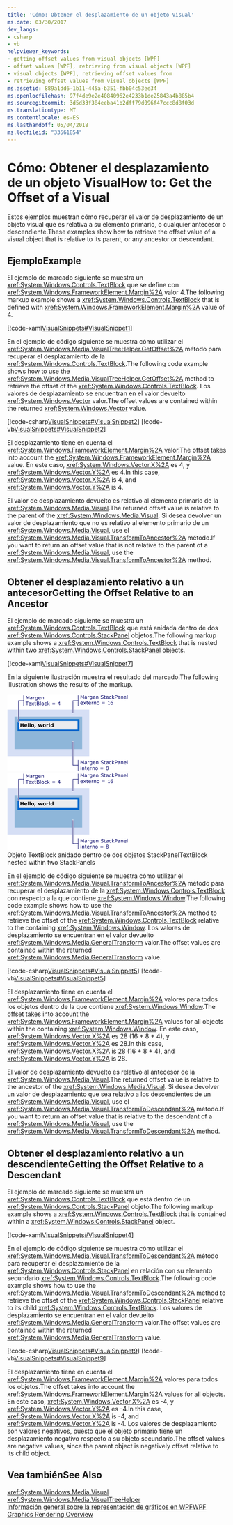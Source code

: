 ```yaml
---
title: 'Cómo: Obtener el desplazamiento de un objeto Visual'
ms.date: 03/30/2017
dev_langs:
- csharp
- vb
helpviewer_keywords:
- getting offset values from visual objects [WPF]
- offset values [WPF], retrieving from visual objects [WPF]
- visual objects [WPF], retrieving offset values from
- retrieving offset values from visual objects [WPF]
ms.assetid: 889a1dd6-1b11-445a-b351-fbb04c53ee34
ms.openlocfilehash: 97f4de9e2e40840962e4233b1de25843a4b885b4
ms.sourcegitcommit: 3d5d33f384eeba41b2dff79d096f47ccc8d8f03d
ms.translationtype: MT
ms.contentlocale: es-ES
ms.lasthandoff: 05/04/2018
ms.locfileid: "33561854"
---
```

# <a name="how-to-get-the-offset-of-a-visual"></a><span data-ttu-id="e72c9-102">Cómo: Obtener el desplazamiento de un objeto Visual</span><span class="sxs-lookup"><span data-stu-id="e72c9-102">How to: Get the Offset of a Visual</span></span>
<span data-ttu-id="e72c9-103">Estos ejemplos muestran cómo recuperar el valor de desplazamiento de un objeto visual que es relativa a su elemento primario, o cualquier antecesor o descendiente.</span><span class="sxs-lookup"><span data-stu-id="e72c9-103">These examples show how to retrieve the offset value of a visual object that is relative to its parent, or any ancestor or descendant.</span></span>  
  
## <a name="example"></a><span data-ttu-id="e72c9-104">Ejemplo</span><span class="sxs-lookup"><span data-stu-id="e72c9-104">Example</span></span>  
 <span data-ttu-id="e72c9-105">El ejemplo de marcado siguiente se muestra un <xref:System.Windows.Controls.TextBlock> que se define con <xref:System.Windows.FrameworkElement.Margin%2A> valor 4.</span><span class="sxs-lookup"><span data-stu-id="e72c9-105">The following markup example shows a <xref:System.Windows.Controls.TextBlock> that is defined with <xref:System.Windows.FrameworkElement.Margin%2A> value of 4.</span></span>  
  
 [!code-xaml[VisualSnippets#VisualSnippet1](../../../../samples/snippets/csharp/VS_Snippets_Wpf/VisualSnippets/CSharp/Window1.xaml#visualsnippet1)]  
  
 <span data-ttu-id="e72c9-106">En el ejemplo de código siguiente se muestra cómo utilizar el <xref:System.Windows.Media.VisualTreeHelper.GetOffset%2A> método para recuperar el desplazamiento de la <xref:System.Windows.Controls.TextBlock>.</span><span class="sxs-lookup"><span data-stu-id="e72c9-106">The following code example shows how to use the <xref:System.Windows.Media.VisualTreeHelper.GetOffset%2A> method to retrieve the offset of the <xref:System.Windows.Controls.TextBlock>.</span></span> <span data-ttu-id="e72c9-107">Los valores de desplazamiento se encuentran en el valor devuelto <xref:System.Windows.Vector> valor.</span><span class="sxs-lookup"><span data-stu-id="e72c9-107">The offset values are contained within the returned <xref:System.Windows.Vector> value.</span></span>  
  
 [!code-csharp[VisualSnippets#VisualSnippet2](../../../../samples/snippets/csharp/VS_Snippets_Wpf/VisualSnippets/CSharp/Window1.xaml.cs#visualsnippet2)]
 [!code-vb[VisualSnippets#VisualSnippet2](../../../../samples/snippets/visualbasic/VS_Snippets_Wpf/VisualSnippets/visualbasic/window1.xaml.vb#visualsnippet2)]  
  
 <span data-ttu-id="e72c9-108">El desplazamiento tiene en cuenta el <xref:System.Windows.FrameworkElement.Margin%2A> valor.</span><span class="sxs-lookup"><span data-stu-id="e72c9-108">The offset takes into account the <xref:System.Windows.FrameworkElement.Margin%2A> value.</span></span> <span data-ttu-id="e72c9-109">En este caso, <xref:System.Windows.Vector.X%2A> es 4, y <xref:System.Windows.Vector.Y%2A> es 4.</span><span class="sxs-lookup"><span data-stu-id="e72c9-109">In this case, <xref:System.Windows.Vector.X%2A> is 4, and <xref:System.Windows.Vector.Y%2A> is 4.</span></span>  
  
 <span data-ttu-id="e72c9-110">El valor de desplazamiento devuelto es relativo al elemento primario de la <xref:System.Windows.Media.Visual>.</span><span class="sxs-lookup"><span data-stu-id="e72c9-110">The returned offset value is relative to the parent of the <xref:System.Windows.Media.Visual>.</span></span> <span data-ttu-id="e72c9-111">Si desea devolver un valor de desplazamiento que no es relativo al elemento primario de un <xref:System.Windows.Media.Visual>, use el <xref:System.Windows.Media.Visual.TransformToAncestor%2A> método.</span><span class="sxs-lookup"><span data-stu-id="e72c9-111">If you want to return an offset value that is not relative to the parent of a <xref:System.Windows.Media.Visual>, use the <xref:System.Windows.Media.Visual.TransformToAncestor%2A> method.</span></span>  
  
## <a name="getting-the-offset-relative-to-an-ancestor"></a><span data-ttu-id="e72c9-112">Obtener el desplazamiento relativo a un antecesor</span><span class="sxs-lookup"><span data-stu-id="e72c9-112">Getting the Offset Relative to an Ancestor</span></span>  
 <span data-ttu-id="e72c9-113">El ejemplo de marcado siguiente se muestra un <xref:System.Windows.Controls.TextBlock> que está anidada dentro de dos <xref:System.Windows.Controls.StackPanel> objetos.</span><span class="sxs-lookup"><span data-stu-id="e72c9-113">The following markup example shows a <xref:System.Windows.Controls.TextBlock> that is nested within two <xref:System.Windows.Controls.StackPanel> objects.</span></span>  
  
 [!code-xaml[VisualSnippets#VisualSnippet7](../../../../samples/snippets/csharp/VS_Snippets_Wpf/VisualSnippets/CSharp/Window2.xaml#visualsnippet7)]  
  
 <span data-ttu-id="e72c9-114">En la siguiente ilustración muestra el resultado del marcado.</span><span class="sxs-lookup"><span data-stu-id="e72c9-114">The following illustration shows the results of the markup.</span></span>  
  
 <span data-ttu-id="e72c9-115">![Valores de desplazamiento de objetos](../../../../docs/framework/wpf/graphics-multimedia/media/visualoffset-01.png "VisualOffset_01")</span><span class="sxs-lookup"><span data-stu-id="e72c9-115">![Offset values of objects](../../../../docs/framework/wpf/graphics-multimedia/media/visualoffset-01.png "VisualOffset_01")</span></span>  
<span data-ttu-id="e72c9-116">Objeto TextBlock anidado dentro de dos objetos StackPanel</span><span class="sxs-lookup"><span data-stu-id="e72c9-116">TextBlock nested within two StackPanels</span></span>  
  
 <span data-ttu-id="e72c9-117">En el ejemplo de código siguiente se muestra cómo utilizar el <xref:System.Windows.Media.Visual.TransformToAncestor%2A> método para recuperar el desplazamiento de la <xref:System.Windows.Controls.TextBlock> con respecto a la que contiene <xref:System.Windows.Window>.</span><span class="sxs-lookup"><span data-stu-id="e72c9-117">The following code example shows how to use the <xref:System.Windows.Media.Visual.TransformToAncestor%2A> method to retrieve the offset of the <xref:System.Windows.Controls.TextBlock> relative to the containing <xref:System.Windows.Window>.</span></span> <span data-ttu-id="e72c9-118">Los valores de desplazamiento se encuentran en el valor devuelto <xref:System.Windows.Media.GeneralTransform> valor.</span><span class="sxs-lookup"><span data-stu-id="e72c9-118">The offset values are contained within the returned <xref:System.Windows.Media.GeneralTransform> value.</span></span>  
  
 [!code-csharp[VisualSnippets#VisualSnippet5](../../../../samples/snippets/csharp/VS_Snippets_Wpf/VisualSnippets/CSharp/Window1.xaml.cs#visualsnippet5)]
 [!code-vb[VisualSnippets#VisualSnippet5](../../../../samples/snippets/visualbasic/VS_Snippets_Wpf/VisualSnippets/visualbasic/window1.xaml.vb#visualsnippet5)]  
  
 <span data-ttu-id="e72c9-119">El desplazamiento tiene en cuenta el <xref:System.Windows.FrameworkElement.Margin%2A> valores para todos los objetos dentro de la que contiene <xref:System.Windows.Window>.</span><span class="sxs-lookup"><span data-stu-id="e72c9-119">The offset takes into account the <xref:System.Windows.FrameworkElement.Margin%2A> values for all objects within the containing <xref:System.Windows.Window>.</span></span> <span data-ttu-id="e72c9-120">En este caso, <xref:System.Windows.Vector.X%2A> es 28 (16 + 8 + 4), y <xref:System.Windows.Vector.Y%2A> es 28.</span><span class="sxs-lookup"><span data-stu-id="e72c9-120">In this case, <xref:System.Windows.Vector.X%2A> is 28 (16 + 8 + 4), and <xref:System.Windows.Vector.Y%2A> is 28.</span></span>  
  
 <span data-ttu-id="e72c9-121">El valor de desplazamiento devuelto es relativo al antecesor de la <xref:System.Windows.Media.Visual>.</span><span class="sxs-lookup"><span data-stu-id="e72c9-121">The returned offset value is relative to the ancestor of the <xref:System.Windows.Media.Visual>.</span></span> <span data-ttu-id="e72c9-122">Si desea devolver un valor de desplazamiento que sea relativo a los descendientes de un <xref:System.Windows.Media.Visual>, use el <xref:System.Windows.Media.Visual.TransformToDescendant%2A> método.</span><span class="sxs-lookup"><span data-stu-id="e72c9-122">If you want to return an offset value that is relative to the descendant of a <xref:System.Windows.Media.Visual>, use the <xref:System.Windows.Media.Visual.TransformToDescendant%2A> method.</span></span>  
  
## <a name="getting-the-offset-relative-to-a-descendant"></a><span data-ttu-id="e72c9-123">Obtener el desplazamiento relativo a un descendiente</span><span class="sxs-lookup"><span data-stu-id="e72c9-123">Getting the Offset Relative to a Descendant</span></span>  
 <span data-ttu-id="e72c9-124">El ejemplo de marcado siguiente se muestra un <xref:System.Windows.Controls.TextBlock> que está dentro de un <xref:System.Windows.Controls.StackPanel> objeto.</span><span class="sxs-lookup"><span data-stu-id="e72c9-124">The following markup example shows a <xref:System.Windows.Controls.TextBlock> that is contained within a <xref:System.Windows.Controls.StackPanel> object.</span></span>  
  
 [!code-xaml[VisualSnippets#VisualSnippet4](../../../../samples/snippets/csharp/VS_Snippets_Wpf/VisualSnippets/CSharp/Window1.xaml#visualsnippet4)]  
  
 <span data-ttu-id="e72c9-125">En el ejemplo de código siguiente se muestra cómo utilizar el <xref:System.Windows.Media.Visual.TransformToDescendant%2A> método para recuperar el desplazamiento de la <xref:System.Windows.Controls.StackPanel> en relación con su elemento secundario <xref:System.Windows.Controls.TextBlock>.</span><span class="sxs-lookup"><span data-stu-id="e72c9-125">The following code example shows how to use the <xref:System.Windows.Media.Visual.TransformToDescendant%2A> method to retrieve the offset of the <xref:System.Windows.Controls.StackPanel> relative to its child <xref:System.Windows.Controls.TextBlock>.</span></span> <span data-ttu-id="e72c9-126">Los valores de desplazamiento se encuentran en el valor devuelto <xref:System.Windows.Media.GeneralTransform> valor.</span><span class="sxs-lookup"><span data-stu-id="e72c9-126">The offset values are contained within the returned <xref:System.Windows.Media.GeneralTransform> value.</span></span>  
  
 [!code-csharp[VisualSnippets#VisualSnippet9](../../../../samples/snippets/csharp/VS_Snippets_Wpf/VisualSnippets/CSharp/Window1.xaml.cs#visualsnippet9)]
 [!code-vb[VisualSnippets#VisualSnippet9](../../../../samples/snippets/visualbasic/VS_Snippets_Wpf/VisualSnippets/visualbasic/window1.xaml.vb#visualsnippet9)]  
  
 <span data-ttu-id="e72c9-127">El desplazamiento tiene en cuenta el <xref:System.Windows.FrameworkElement.Margin%2A> valores para todos los objetos.</span><span class="sxs-lookup"><span data-stu-id="e72c9-127">The offset takes into account the <xref:System.Windows.FrameworkElement.Margin%2A> values for all objects.</span></span> <span data-ttu-id="e72c9-128">En este caso, <xref:System.Windows.Vector.X%2A> es -4, y <xref:System.Windows.Vector.Y%2A> es -4.</span><span class="sxs-lookup"><span data-stu-id="e72c9-128">In this case, <xref:System.Windows.Vector.X%2A> is -4, and <xref:System.Windows.Vector.Y%2A> is -4.</span></span> <span data-ttu-id="e72c9-129">Los valores de desplazamiento son valores negativos, puesto que el objeto primario tiene un desplazamiento negativo respecto a su objeto secundario.</span><span class="sxs-lookup"><span data-stu-id="e72c9-129">The offset values are negative values, since the parent object is negatively offset relative to its child object.</span></span>  
  
## <a name="see-also"></a><span data-ttu-id="e72c9-130">Vea también</span><span class="sxs-lookup"><span data-stu-id="e72c9-130">See Also</span></span>  
 <xref:System.Windows.Media.Visual>  
 <xref:System.Windows.Media.VisualTreeHelper>  
 [<span data-ttu-id="e72c9-131">Información general sobre la representación de gráficos en WPF</span><span class="sxs-lookup"><span data-stu-id="e72c9-131">WPF Graphics Rendering Overview</span></span>](../../../../docs/framework/wpf/graphics-multimedia/wpf-graphics-rendering-overview.md)
